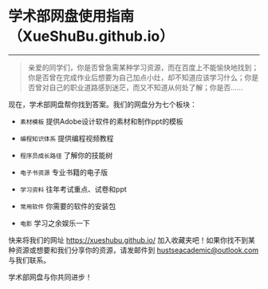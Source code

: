 # 学术部网盘使用指南（XueShuBu.github.io）
------------------------
>亲爱的同学们，你是否曾急需某种学习资源，而在百度上不能愉快地找到；你是否曾在完成作业后想要为自己加点小灶，却不知道应该学习什么；你是否曾对自己的职业道路感到迷茫，而又不知道从何处了解；你是否……

现在，学术部网盘帮你找到答案。我们的网盘分为七个板块：

- `素材模板` 提供Adobe设计软件的素材和制作ppt的模板

- `编程知识体系` 提供编程视频教程

- `程序员成长路径` 了解你的技能树

- `电子书资源` 专业书籍的电子版

- `学习资料` 往年考试重点、试卷和ppt

- `常用软件` 你需要的软件的安装包

- `电影` 学习之余娱乐一下

快来将我们的网址 https://xueshubu.github.io/ 加入收藏夹吧！如果你找不到某种资源或想要和我们分享你的资源，请发邮件到 hustseacademic@outlook.com 与我们联系。

学术部网盘与你共同进步！